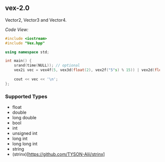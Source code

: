 ## vex-2.0

Vector2, Vector3 and Vector4.

_Code View:_
```cpp
#include <iostream>
#include "Vex.hpp"

using namespace std;

int main() {
    srand(time(NULL)); // optional
    vex2i vec = vex4f(5, vex3d(float(2), vex2f("5"s) % 15)) | vex2d(float(3), int(8)) * vex3d(0.f, vex2f(53)); // works!!
    
    cout << vec << '\n';
};
```

### Supported Types
- float
- double
- long double
- bool
- int
- unsigned int
- long int
- long long int
- string
- (strinx)[https://github.com/TYSON-Alii/strinx]
